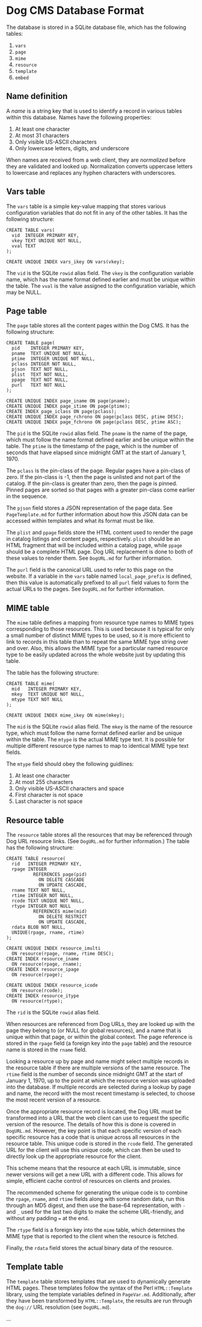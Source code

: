 # Dog CMS Database Format

The database is stored in a SQLite database file, which has the following tables:

1. `vars`
2. `page`
3. `mime`
4. `resource`
5. `template`
6. `embed`

## Name definition

A _name_ is a string key that is used to identify a record in various tables within this database.  Names have the following properties:

1. At least one character
2. At most 31 characters
3. Only visible US-ASCII characters
4. Only lowercase letters, digits, and underscore

When names are received from a web client, they are _normalized_ before they are validated and looked up.  Normalization converts uppercase letters to lowercase and replaces any hyphen characters with underscores.

## Vars table

The `vars` table is a simple key-value mapping that stores various configuration variables that do not fit in any of the other tables.  It has the following structure:

    CREATE TABLE vars(
      vid  INTEGER PRIMARY KEY,
      vkey TEXT UNIQUE NOT NULL,
      vval TEXT
    );

    CREATE UNIQUE INDEX vars_ikey ON vars(vkey);

The `vid` is the SQLite `rowid` alias field.  The `vkey` is the configuration variable name, which has the name format defined earlier and must be unique within the table.  The `vval` is the value assigned to the configuration variable, which may be NULL.

## Page table

The `page` table stores all the content pages within the Dog CMS.  It has the following structure:

    CREATE TABLE page(
      pid    INTEGER PRIMARY KEY,
      pname  TEXT UNIQUE NOT NULL,
      ptime  INTEGER UNIQUE NOT NULL,
      pclass INTEGER NOT NULL,
      pjson  TEXT NOT NULL,
      plist  TEXT NOT NULL,
      ppage  TEXT NOT NULL,
      purl   TEXT NOT NULL
    );

    CREATE UNIQUE INDEX page_iname ON page(pname);
    CREATE UNIQUE INDEX page_itime ON page(ptime);
    CREATE INDEX page_iclass ON page(pclass);
    CREATE UNIQUE INDEX page_rchrono ON page(pclass DESC, ptime DESC);
    CREATE UNIQUE INDEX page_fchrono ON page(pclass DESC, ptime ASC);

The `pid` is the SQLite `rowid` alias field.  The `pname` is the name of the page, which must follow the name format defined earlier and be unique within the table.  The `ptime` is the timestamp of the page, which is the number of seconds that have elapsed since midnight GMT at the start of January 1, 1970.

The `pclass` is the pin-class of the page.  Regular pages have a pin-class of zero.  If the pin-class is -1, then the page is unlisted and not part of the catalog.  If the pin-class is greater than zero, then the page is pinned.  Pinned pages are sorted so that pages with a greater pin-class come earlier in the sequence.

The `pjson` field stores a JSON representation of the page data.  See `PageTemplate.md` for further information about how this JSON data can be accessed within templates and what its format must be like.

The `plist` and `ppage` fields store the HTML content used to render the page in catalog listings and content pages, respectively.  `plist` should be an HTML fragment that will be included within a catalog page, while `ppage` should be a complete HTML page.  Dog URL replacement is done to both of these values to render them.  See `DogURL.md` for further information.

The `purl` field is the canonical URL used to refer to this page on the website.  If a variable in the `vars` table named `local_page_prefix` is defined, then this value is automatically prefixed to all `purl` field values to form the actual URLs to the pages.  See `DogURL.md` for further information.

## MIME table

The `mime` table defines a mapping from resource type names to MIME types corresponding to those resources.  This is used because it is typical for only a small number of distinct MIME types to be used, so it is more efficient to link to records in this table than to repeat the same MIME type string over and over.  Also, this allows the MIME type for a particular named resource type to be easily updated across the whole website just by updating this table.

The table has the following structure:

    CREATE TABLE mime(
      mid   INTEGER PRIMARY KEY,
      mkey  TEXT UNIQUE NOT NULL,
      mtype TEXT NOT NULL
    );

    CREATE UNIQUE INDEX mime_ikey ON mime(mkey);

The `mid` is the SQLite `rowid` alias field.  The `mkey` is the name of the resource type, which must follow the name format defined earlier and be unique within the table.  The `mtype` is the actual MIME type text.  It is possible for multiple different resource type names to map to identical MIME type text fields.

The `mtype` field should obey the following guidlines:

1. At least one character
2. At most 255 characters
3. Only visible US-ASCII characters and space
4. First character is not space
5. Last character is not space

## Resource table

The `resource` table stores all the resources that may be referenced through Dog URL resource links.  (See `DogURL.md` for further information.)  The table has the following structure:

    CREATE TABLE resource(
      rid   INTEGER PRIMARY KEY,
      rpage INTEGER
              REFERENCES page(pid)
                ON DELETE CASCADE
                ON UPDATE CASCADE,
      rname TEXT NOT NULL,
      rtime INTEGER NOT NULL,
      rcode TEXT UNIQUE NOT NULL,
      rtype INTEGER NOT NULL
              REFERENCES mime(mid)
                ON DELETE RESTRICT
                ON UPDATE CASCADE,
      rdata BLOB NOT NULL,
      UNIQUE(rpage, rname, rtime)
    );

    CREATE UNIQUE INDEX resource_imulti
      ON resource(rpage, rname, rtime DESC);
    CREATE INDEX resource_iname
      ON resource(rpage, rname);
    CREATE INDEX resource_ipage
      ON resource(rpage);

    CREATE UNIQUE INDEX resource_icode
      ON resource(rcode);
    CREATE INDEX resource_itype
      ON resource(rtype);

The `rid` is the SQLite `rowid` alias field.

When resources are referenced from Dog URLs, they are looked up with the page they belong to (or NULL for global resources), and a name that is unique within that page, or within the global context.  The page reference is stored in the `rpage` field (a foreign key into the `page` table) and the resource name is stored in the `rname` field.

Looking a resource up by page and name might select multiple records in the resource table if there are multiple versions of the same resource.  The `rtime` field is the number of seconds since midnight GMT at the start of January 1, 1970, up to the point at which the resource version was uploaded into the database.  If multiple records are selected during a lookup by page and name, the record with the most recent timestamp is selected, to choose the most recent version of a resource.

Once the appropriate resource record is located, the Dog URL must be transformed into a URL that the web client can use to request the specific version of the resource.  The details of how this is done is covered in `DogURL.md`.  However, the key point is that each specific version of each specific resource has a code that is unique across all resources in the resource table.  This unique code is stored in the `rcode` field.  The generated URL for the client will use this unique code, which can then be used to directly look up the appropriate resource for the client.

This scheme means that the resource at each URL is immutable, since newer versions will get a new URL with a different code.  This allows for simple, efficient cache control of resources on clients and proxies.

The recommended scheme for generating the unique code is to combine the `rpage`, `rname`, and `rtime` fields along with some random data, run this through an MD5 digest, and then use the base-64 representation, with `-` and `_` used for the last two digits to make the scheme URL-friendly, and without any padding `=` at the end.

The `rtype` field is a foreign key into the `mime` table, which determines the MIME type that is reported to the client when the resource is fetched.

Finally, the `rdata` field stores the actual binary data of the resource.

## Template table

The `template` table stores templates that are used to dynamically generate HTML pages.  These templates follow the syntax of the Perl `HTML::Template` library, using the template variables defined in `PageVar.md`.  Additionally, after they have been transformed by `HTML::Template`, the results are run through the `dog://` URL resolution (see `DogURL.md`).

...

